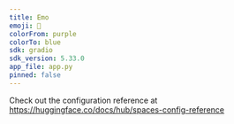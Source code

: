 ```yaml
---
title: Emo
emoji: 🏢
colorFrom: purple
colorTo: blue
sdk: gradio
sdk_version: 5.33.0
app_file: app.py
pinned: false
---
```


Check out the configuration reference at https://huggingface.co/docs/hub/spaces-config-reference
